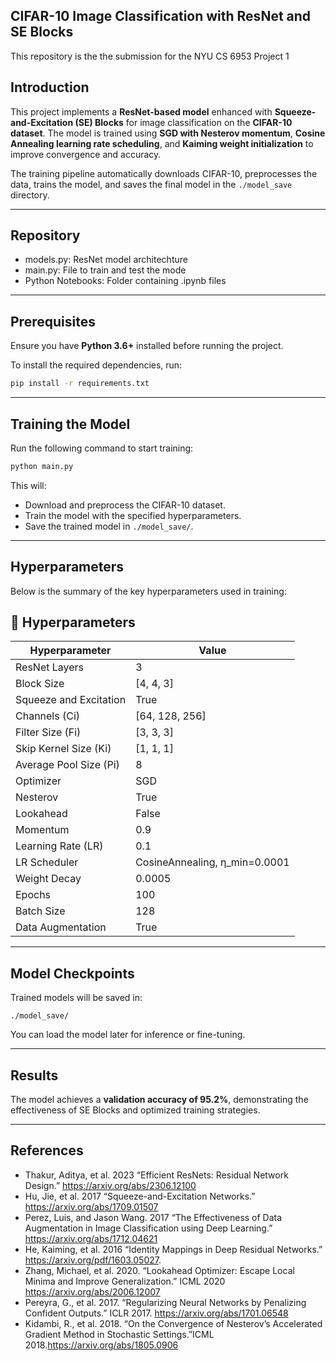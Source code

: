 ## CIFAR-10 Image Classification with ResNet and SE Blocks
This repository is the the submission for the NYU CS 6953 Project 1

## Introduction

This project implements a **ResNet-based model** enhanced with **Squeeze-and-Excitation (SE) Blocks** for image classification on the **CIFAR-10 dataset**. The model is trained using **SGD with Nesterov momentum**, **Cosine Annealing learning rate scheduling**, and **Kaiming weight initialization** to improve convergence and accuracy.

The training pipeline automatically downloads CIFAR-10, preprocesses the data, trains the model, and saves the final model in the `./model_save` directory.

---
## Repository
- models.py: ResNet model architechture
- main.py: File to train and test the mode
- Python Notebooks: Folder containing .ipynb files

--- 
## Prerequisites

Ensure you have **Python 3.6+** installed before running the project.

To install the required dependencies, run:

```sh
pip install -r requirements.txt
```

---

## Training the Model

Run the following command to start training:

```sh
python main.py
```

This will:

- Download and preprocess the CIFAR-10 dataset.
- Train the model with the specified hyperparameters.
- Save the trained model in `./model_save/`.

---

## Hyperparameters

Below is the summary of the key hyperparameters used in training:

## 🔧 Hyperparameters

| **Hyperparameter**         | **Value**                      |
|---------------------------|--------------------------------|
| ResNet Layers             | 3                              |
| Block Size                | [4, 4, 3]                      |
| Squeeze and Excitation    | True                           |
| Channels (Ci)             | [64, 128, 256]                 |
| Filter Size (Fi)          | [3, 3, 3]                      |
| Skip Kernel Size (Ki)     | [1, 1, 1]                      |
| Average Pool Size (Pi)    | 8                              |
| Optimizer                 | SGD                            |
| Nesterov                  | True                           |
| Lookahead                 | False                          |
| Momentum                  | 0.9                            |
| Learning Rate (LR)        | 0.1                            |
| LR Scheduler              | CosineAnnealing, η_min=0.0001  |
| Weight Decay              | 0.0005                         |
| Epochs                    | 100                            |
| Batch Size                | 128                            |
| Data Augmentation         | True                           |

---

## Model Checkpoints

Trained models will be saved in:

```
./model_save/
```

You can load the model later for inference or fine-tuning.

---

## Results

The model achieves a **validation accuracy of 95.2%**, demonstrating the effectiveness of SE Blocks and optimized training strategies.

---

## References

- Thakur, Aditya, et al. 2023 “Efficient ResNets: Residual Network Design.” https://arxiv.org/abs/2306.12100
- Hu, Jie, et al. 2017 “Squeeze-and-Excitation Networks.” https://arxiv.org/abs/1709.01507
- Perez, Luis, and Jason Wang. 2017 “The Effectiveness of Data Augmentation in Image Classification using Deep Learning.” https://arxiv.org/abs/1712.04621
- He, Kaiming, et al. 2016 “Identity Mappings in Deep Residual Networks.” https://arxiv.org/pdf/1603.05027.
- Zhang, Michael, et al. 2020. “Lookahead Optimizer: Escape Local Minima and Improve Generalization.” ICML 2020 https://arxiv.org/abs/2006.12007
- Pereyra, G., et al. 2017. “Regularizing Neural Networks by Penalizing Confident Outputs.” ICLR 2017. https://arxiv.org/abs/1701.06548
- Kidambi, R., et al. 2018. “On the Convergence of Nesterov’s Accelerated Gradient Method in Stochastic Settings.”ICML 2018.https://arxiv.org/abs/1805.0906
